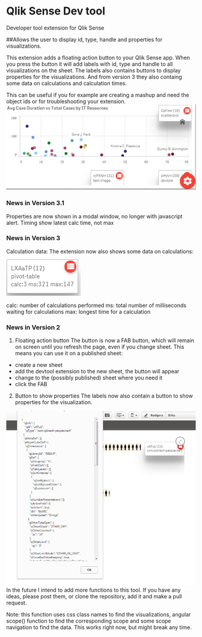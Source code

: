 # Qlik Sense Dev tool
Developer tool extension for Qlik Sense

##Allows the user to display id, type, handle and properties for visualizations.

This extension adds a floating action button to your Qlik Sense app. When you press the button it will add labels with id, type and handle to all visualizations on the sheet. The labels also contains buttons to display properties for the visualizations. And from version 3 they also containg some data on calculations and calculation times.

This can be useful if you for example are creating a mashup and need the object ids or for troubleshooting your extension.
![](devtool.png)
### News in Version 3.1
Properties are now shown in a modal window, no longer with javascript alert.
Timing show latest calc time, not max

### News in Version 3
Calculation data: The extension now also shows some data on calculations:
![](devtool2.png) 

calc: number of calculations performed
ms: total number of milliseconds waiting for calculations
max: longest time for a calculation

### News in Version 2

1. Floating action button
The button is now a FAB button, which will remain on screen until you refresh the page, even if you change sheet.
This means you can use it on a published sheet:
  * create a new sheet
  * add the devtool extension to the new sheet, the button will appear
  * change to the (possibly published) sheet where you need it
  * click the FAB

2. Button to show properties
The labels now also contain a button to show properties for the visualization.



![](devtool1.png)
In the future I intend to add more functions to this tool. If you have any ideas, 
please post them, or clone the repository, add it and make a pull request.

Note: this function uses css class names to find the visualizations, angular scope() function to find the corresponding scope and some scope navigation to find the data. This works right now, but might break any time.
